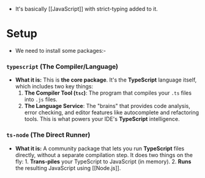 - It's basically [[JavaScript]] with strict-typing added to it.
# Setup
- We need to install some packages:-
### `typescript` (The Compiler/Language)
- **What it is:** This is **the core package**. It's the **TypeScript** language itself, which includes two key things:
    1. **The Compiler Tool (`tsc`)**: The program that compiles your `.ts` files into `.js` files.
    2. **The Language Service**: The "brains" that provides code analysis, error checking, and editor features like autocomplete and refactoring tools. This is what powers your IDE's **TypeScript** intelligence.
### `ts-node` (The Direct Runner)
- **What it is:** A community package that lets you run **TypeScript** files directly, without a separate compilation step. It does two things on the fly:
       1. **Trans-piles** your TypeScript to JavaScript (in memory).
       2. **Runs** the resulting JavaScript using [[Node.js]].
# 
